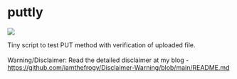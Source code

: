 # puttly

![](https://visitor-badge.glitch.me/badge?page_id=iamthefrogy.puttly)<a href="https://twitter.com/iamthefrogy"></a></br>

Tiny script to test PUT method with verification of uploaded file.<br/><br/>
Warning/Disclaimer: Read the detailed disclaimer at my blog - https://github.com/iamthefrogy/Disclaimer-Warning/blob/main/README.md <br/>
